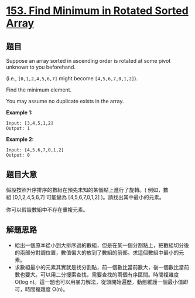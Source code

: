 # [153. Find Minimum in Rotated Sorted Array](https://leetcode.com/problems/find-minimum-in-rotated-sorted-array/)


## 題目

Suppose an array sorted in ascending order is rotated at some pivot unknown to you beforehand.

(i.e., `[0,1,2,4,5,6,7]` might become `[4,5,6,7,0,1,2]`).

Find the minimum element.

You may assume no duplicate exists in the array.

**Example 1:**

    Input: [3,4,5,1,2] 
    Output: 1

**Example 2:**

    Input: [4,5,6,7,0,1,2]
    Output: 0


## 題目大意

假設按照升序排序的數組在預先未知的某個點上進行了旋轉。( 例如，數組 [0,1,2,4,5,6,7] 可能變為 [4,5,6,7,0,1,2] )。請找出其中最小的元素。

你可以假設數組中不存在重複元素。


## 解題思路

- 給出一個原本從小到大排序過的數組，但是在某一個分割點上，把數組切分後的兩部分對調位置，數值偏大的放到了數組的前部。求這個數組中最小的元素。
- 求數組最小的元素其實就是找分割點，前一個數比當前數大，後一個數比當前數也要大。可以用二分搜索查找，需要查找的兩個有序區間。時間複雜度  O(log n)。這一題也可以用暴力解法，從頭開始遍歷，動態維護一個最小值即可，時間複雜度 O(n)。
